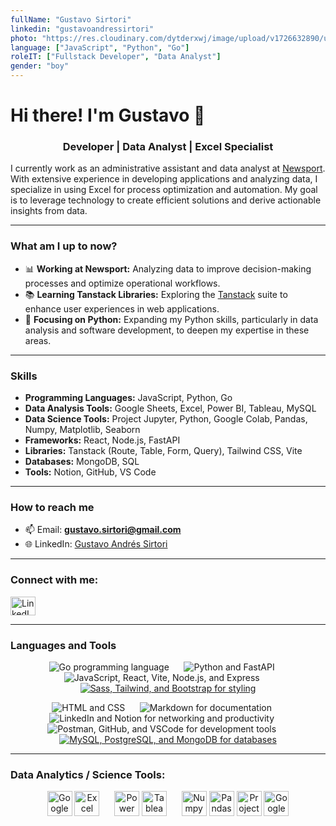 ```yaml
---
fullName: "Gustavo Sirtori"
linkedin: "gustavoandressirtori"
photo: "https://res.cloudinary.com/dytderxwj/image/upload/v1726632890/users/66e74c2a0ff43936ac565d5d.jpg"
language: ["JavaScript", "Python", "Go"]
roleIT: ["Fullstack Developer", "Data Analyst"]
gender: "boy"
---
```


# Hi there! I'm Gustavo 👋

<h3 align="center"> Developer | Data Analyst | Excel Specialist </h3>

I currently work as an administrative assistant and data analyst at [Newsport](https://www.newsport.com.ar). With extensive experience in developing applications and analyzing data, I specialize in using Excel for process optimization and automation. My goal is to leverage technology to create efficient solutions and derive actionable insights from data.

---

### What am I up to now?

- 📊 **Working at Newsport:** Analyzing data to improve decision-making processes and optimize operational workflows.
- 📚 **Learning Tanstack Libraries:** Exploring the [Tanstack](https://tanstack.com/) suite to enhance user experiences in web applications.
- 🐍 **Focusing on Python:** Expanding my Python skills, particularly in data analysis and software development, to deepen my expertise in these areas.

---

### Skills

- **Programming Languages:** JavaScript, Python, Go
- **Data Analysis Tools:** Google Sheets, Excel, Power BI, Tableau, MySQL
- **Data Science Tools:** Project Jupyter, Python, Google Colab, Pandas, Numpy, Matplotlib, Seaborn 
- **Frameworks:** React, Node.js, FastAPI
- **Libraries:** Tanstack (Route, Table, Form, Query), Tailwind CSS, Vite
- **Databases:** MongoDB, SQL
- **Tools:** Notion, GitHub, VS Code

---

### How to reach me

- 📫 Email: **gustavo.sirtori@gmail.com**
- 🌐 LinkedIn: [Gustavo Andrés Sirtori](https://www.linkedin.com/in/gustavoandressirtori/)

---

<h3 align="left">Connect with me:</h3>
<p align="left">
  <a href="https://www.linkedin.com/in/gustavoandressirtori/" target="_blank">
    <img align="center" src="https://raw.githubusercontent.com/rahuldkjain/github-profile-readme-generator/master/src/images/icons/Social/linked-in-alt.svg" alt="LinkedIn Profile" height="30" width="40" />
  </a>
</p>

---

<h3 align="left">Languages and Tools</h3>

<p align="center">
    <img src="https://skillicons.dev/icons?i=go" alt="Go programming language" />
  &nbsp;&nbsp;&nbsp;&nbsp; <!-- Espacio horizontal -->
  <img src="https://skillicons.dev/icons?i=python,fastapi" alt="Python and FastAPI" />
  &nbsp;&nbsp;&nbsp;&nbsp; <!-- Espacio horizontal -->
  <img src="https://skillicons.dev/icons?i=js,react,vite,nodejs,express" alt="JavaScript, React, Vite, Node.js, and Express" />
  &nbsp;&nbsp;&nbsp;&nbsp; <!-- Espacio horizontal -->
  <a href="https://skillicons.dev">
    <img src="https://skillicons.dev/icons?i=sass,tailwind,bootstrap" alt="Sass, Tailwind, and Bootstrap for styling" />
  </a>
</p>

<p align="center">
  <img src="https://skillicons.dev/icons?i=html,css" alt="HTML and CSS" />
  &nbsp;&nbsp;&nbsp;&nbsp; <!-- Espacio horizontal -->
  <img src="https://skillicons.dev/icons?i=md" alt="Markdown for documentation" />
  &nbsp;&nbsp;&nbsp;&nbsp; <!-- Espacio horizontal -->
  <img src="https://skillicons.dev/icons?i=linkedin,notion" alt="LinkedIn and Notion for networking and productivity" />
  &nbsp;&nbsp;&nbsp;&nbsp; <!-- Espacio horizontal -->
  <img src="https://skillicons.dev/icons?i=postman,github,vscode" alt="Postman, GitHub, and VSCode for development tools" />
  &nbsp;&nbsp;&nbsp;&nbsp; <!-- Espacio horizontal -->
  <a href="https://skillicons.dev">
    <img src="https://skillicons.dev/icons?i=mysql,postgres,mongodb" alt="MySQL, PostgreSQL, and MongoDB for databases" />
  </a>
</p>

---

<h3 align="left">Data Analytics / Science Tools:</h3>
<p align="center">
  <img src="https://img.icons8.com/?size=100&id=30461&format=png&color=000000" alt="Google Sheets" width="40" height="40"/>
  <img src="https://img.icons8.com/color/48/000000/microsoft-excel-2019--v1.png" alt="Excel" width="40" height="40"/>
  &nbsp;&nbsp;&nbsp;&nbsp; <!-- Espacio horizontal -->
  <img src="https://img.icons8.com/color/48/000000/power-bi.png" alt="Power BI" width="40" height="40"/>
  <img src="https://img.icons8.com/color/48/000000/tableau-software.png" alt="Tableau" width="40" height="40"/>
  &nbsp;&nbsp;&nbsp;&nbsp; <!-- Espacio horizontal -->
  <img src="https://img.icons8.com/?size=100&id=aR9CXyMagKIS&format=png&color=000000" alt="Numpy" width="40" height="40"/>
  <img src="https://img.icons8.com/?size=100&id=xSkewUSqtErH&format=png&color=000000" alt="Pandas" width="40" height="40"/>
  <img src="https://img.icons8.com/?size=100&id=J0SgMWzAxqFj&format=png&color=000000" alt="Project Jupyter" width="40" height="40"/>
  <img src="https://img.icons8.com/?size=100&id=lOqoeP2Zy02f&format=png&color=000000" alt="Google Colab" width="40" height="40"/>
  
</p>
